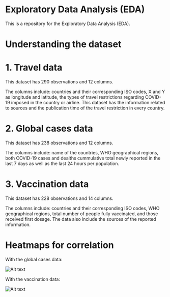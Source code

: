 # Exploratory Data Analysis (EDA)
This is a repository for the Exploratory Data Analysis (EDA).

# Understanding the dataset

# 1. Travel data
This dataset has 290 observations and 12 columns.
<p>
The columns include:
countries and their corresponding ISO codes, X and Y as longitude and latitude, the types of travel restrictions regarding COVID-19 imposed in the country or airline. This dataset has the information related to sources and the publication time of the travel restriction in every country. 
</p>

# 2. Global cases data
This dataset has 238 observations and 12 columns.
<p>
The columns include: name of the countries, WHO geographical regions, both COVID-19 cases and dealths cummulative total newly reported in the last 7 days as well as the last 24 hours per population.
</p>

# 3. Vaccination data
This dataset has 228 observations and 14 columns.
<p>
The columns include: countries and their corresponding ISO codes, WHO geographical regions, total number of people fully vaccinated, and those received first dosage. The data also include the sources of the reported information.
</p>

# Heatmaps for correlation 
With the global cases data:

![Alt text](https://github.com/IradukundaHN/Hugues_DATA606/blob/main/Images/Globalcases.png?raw=true "Global Cases")

With the vaccination data:

![Alt text](https://github.com/IradukundaHN/Hugues_DATA606/blob/main/Images/Vaccination.png?raw=true "Vaccination")
